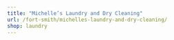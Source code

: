 ```yaml
---
title: "Michelle’s Laundry and Dry Cleaning"
url: /fort-smith/michelles-laundry-and-dry-cleaning/
shop: laundry
---
```

